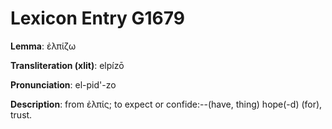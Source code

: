 # Lexicon Entry G1679

**Lemma**: ἐλπίζω

**Transliteration (xlit)**: elpízō

**Pronunciation**: el-pid'-zo

**Description**:
from ἐλπίς; to expect or confide:--(have, thing) hope(-d) (for), trust.
